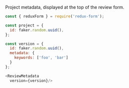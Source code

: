 Project metadata, displayed at the top of the review form.

```js
const { reduxForm } = require('redux-form');

const project = {
  id: faker.random.uuid(),
};

const version = {
  id: faker.random.uuid(),
  metadata: {
    keywords: ['foo', 'bar']
  }
};

<ReviewMetadata
  version={version}/>
```
